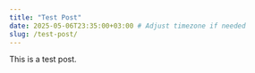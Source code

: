 ```yaml
---
title: "Test Post"
date: 2025-05-06T23:35:00+03:00 # Adjust timezone if needed
slug: /test-post/
---
```


This is a test post.